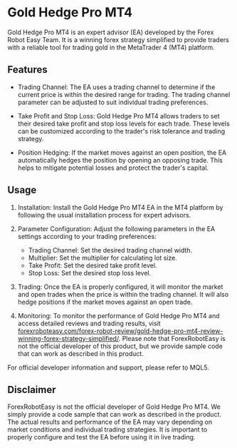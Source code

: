# Gold Hedge Pro MT4

Gold Hedge Pro MT4 is an expert advisor (EA) developed by the Forex Robot Easy Team. It is a winning forex strategy simplified to provide traders with a reliable tool for trading gold in the MetaTrader 4 (MT4) platform.

## Features

- Trading Channel: The EA uses a trading channel to determine if the current price is within the desired range for trading. The trading channel parameter can be adjusted to suit individual trading preferences.

- Take Profit and Stop Loss: Gold Hedge Pro MT4 allows traders to set their desired take profit and stop loss levels for each trade. These levels can be customized according to the trader's risk tolerance and trading strategy.

- Position Hedging: If the market moves against an open position, the EA automatically hedges the position by opening an opposing trade. This helps to mitigate potential losses and protect the trader's capital.

## Usage

1. Installation: Install the Gold Hedge Pro MT4 EA in the MT4 platform by following the usual installation process for expert advisors.

2. Parameter Configuration: Adjust the following parameters in the EA settings according to your trading preferences:

   - Trading Channel: Set the desired trading channel width.
   - Multiplier: Set the multiplier for calculating lot size.
   - Take Profit: Set the desired take profit level.
   - Stop Loss: Set the desired stop loss level.

3. Trading: Once the EA is properly configured, it will monitor the market and open trades when the price is within the trading channel. It will also hedge positions if the market moves against an open trade.

4. Monitoring: To monitor the performance of Gold Hedge Pro MT4 and access detailed reviews and trading results, visit [forexroboteasy.com/forex-robot-review/gold-hedge-pro-mt4-review-winning-forex-strategy-simplified/](https://forexroboteasy.com/forex-robot-review/gold-hedge-pro-mt4-review-winning-forex-strategy-simplified/). Please note that ForexRobotEasy is not the official developer of this product, but we provide sample code that can work as described in this product.

For official developer information and support, please refer to MQL5.

## Disclaimer

ForexRobotEasy is not the official developer of Gold Hedge Pro MT4. We simply provide a code sample that can work as described in the product. The actual results and performance of the EA may vary depending on market conditions and individual trading strategies. It is important to properly configure and test the EA before using it in live trading.
